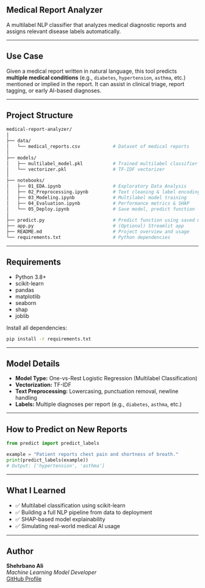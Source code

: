 ## Medical Report Analyzer

A multilabel NLP classifier that analyzes medical diagnostic reports and assigns relevant disease labels automatically.

---

## Use Case

Given a medical report written in natural language, this tool predicts **multiple medical conditions** (e.g., `diabetes`, `hypertension`, `asthma`, etc.) mentioned or implied in the report. It can assist in clinical triage, report tagging, or early AI-based diagnoses.

---

## Project Structure

```bash
medical-report-analyzer/
│
├── data/
│   └── medical_reports.csv            # Dataset of medical reports
│
├── models/
│   ├── multilabel_model.pkl           # Trained multilabel classifier
│   └── vectorizer.pkl                 # TF-IDF vectorizer
│
├── notebooks/
│   ├── 01_EDA.ipynb                   # Exploratory Data Analysis
│   ├── 02_Preprocessing.ipynb         # Text cleaning & label encoding
│   ├── 03_Modeling.ipynb              # Multilabel model training
│   ├── 04_Evaluation.ipynb            # Performance metrics & SHAP
│   └── 05_Deploy.ipynb                # Save model, predict function
│
├── predict.py                         # Predict function using saved model
├── app.py                             # (Optional) Streamlit app
├── README.md                          # Project overview and usage
└── requirements.txt                   # Python dependencies
```

---

## Requirements

- Python 3.8+
- scikit-learn
- pandas
- matplotlib
- seaborn
- shap
- joblib

Install all dependencies:

```bash
pip install -r requirements.txt
```

---

## Model Details

- **Model Type:** One-vs-Rest Logistic Regression (Multilabel Classification)  
- **Vectorization:** TF-IDF  
- **Text Preprocessing:** Lowercasing, punctuation removal, newline handling  
- **Labels:** Multiple diagnoses per report (e.g., `diabetes`, `asthma`, etc.)

---

## How to Predict on New Reports

```python
from predict import predict_labels

example = "Patient reports chest pain and shortness of breath."
print(predict_labels(example))
# Output: ['hypertension', 'asthma']
```

---

## What I Learned

- ✅ Multilabel classification using scikit-learn  
- ✅ Building a full NLP pipeline from data to deployment  
- ✅ SHAP-based model explainability  
- ✅ Simulating real-world medical AI usage

---

## Author

**Shehrbano Ali**  
*Machine Learning Model Developer*  
[GitHub Profile](https://https://github.com/Shehrbaano-Ali)
